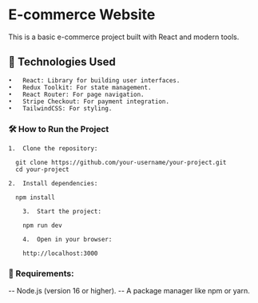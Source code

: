 # E-commerce Website

This is a basic e-commerce project built with React and modern tools.

## 🚀 Technologies Used

    •	React: Library for building user interfaces.
    •	Redux Toolkit: For state management.
    •	React Router: For page navigation.
    •	Stripe Checkout: For payment integration.
    •	TailwindCSS: For styling.

### 🛠️ How to Run the Project

    1.	Clone the repository:

      git clone https://github.com/your-username/your-project.git
      cd your-project

    2. 	Install dependencies:

      npm install

    	3.	Start the project:

        npm run dev

    	4.	Open in your browser:

        http://localhost:3000

### 📌 Requirements:

-- Node.js (version 16 or higher).
-- A package manager like npm or yarn.
